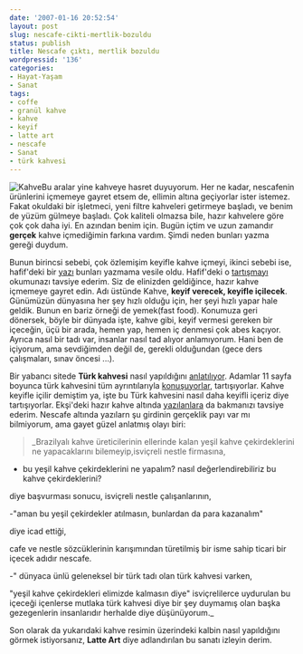 ```yaml
---
date: '2007-01-16 20:52:54'
layout: post
slug: nescafe-cikti-mertlik-bozuldu
status: publish
title: Nescafe çıktı, mertlik bozuldu
wordpressid: '136'
categories:
- Hayat-Yaşam
- Sanat
tags:
- coffe
- granül kahve
- kahve
- keyif
- latte art
- nescafe
- Sanat
- türk kahvesi
---
```


![Kahve](http://arsln.org/wp-content/uploads/2007/01/2250.jpg)Bu aralar yine kahveye hasret duyuyorum. Her ne kadar, nescafenin ürünlerini içmemeye gayret etsem de, ellimin altına geçiyorlar ister istemez. Fakat okuldaki bir işletmeci, yeni filtre kahveleri getirmeye başladı, ve benim de yüzüm gülmeye başladı. Çok kaliteli olmazsa bile, hazır kahvelere göre çok çok daha iyi. En azından benim için. Bugün içtim ve uzun zamandır **gerçek** kahve içmediğimin farkına vardım. Şimdi neden bunları yazma gereği duydum. 

Bunun birincsi sebebi, çok özlemişim keyifle kahve içmeyi, ikinci sebebi ise, hafif'deki bir [yazı](http://www.hafif.org/yazi/hazir-kahvenin-tadi-igrenctir) bunları yazmama vesile oldu.  Hafif'deki o [tartışmayı](http://www.hafif.org/yazi/hazir-kahvenin-tadi-igrenctir) okumunazı tavsiye ederim. Siz de elinizden geldiğince, hazır kahve içmemeye gayret edin. Adı üstünde Kahve, **keyif verecek, keyifle içilecek**. Günümüzün dünyasına her şey hızlı olduğu için, her şeyi hızlı yapar hale geldik. Bunun en bariz örneği de yemek(fast food). Konumuza geri dönersek, böyle bir dünyada işte, kahve gibi, keyif vermesi gereken bir içeceğin, üçü bir arada, hemen yap, hemen iç denmesi çok abes kaçıyor. Ayrıca nasıl bir tadı var, insanlar nasıl tad alıyor anlamıyorum. Hani ben de içiyorum, ama sevdiğimden değil de, gerekli olduğundan (gece ders çalışmaları, sınav öncesi ...).  

Bir yabancı sitede **Türk kahvesi** nasıl yapıldığını [anlatılıyor](http://www.coffeegeek.com/guides/turkishcoffee). Adamlar 11 sayfa boyunca türk kahvesini tüm ayrıntılarıyla [konuşuyorlar](http://www.coffeegeek.com/forums/articles/howtos/188308), tartışıyorlar. Kahve keyifle içilir demiştim ya, işte bu Türk kahvesini nasıl daha keyifli içeriz diye tartışıyorlar. Ekşi'deki hazır kahve altında [yazılanlara](http://sozluk.sourtimes.org/show.asp?t=hazir+kahve) da bakmanızı tavsiye ederim. Nescafe altında yazılarn şu girdinin gerçeklik payı var mı bilmiyorum, ama gayet güzel anlatmış olayı biri:



> _Brazilyalı kahve üreticilerinin ellerinde kalan yeşil kahve çekirdeklerini ne yapacaklarını bilemeyip,isviçreli nestle firmasına,

- bu yeşil kahve çekirdeklerini ne yapalım? nasıl değerlendirebiliriz bu kahve çekirdeklerini?

diye başvurması sonucu,
isviçreli nestle çalışanlarının,

-"aman bu yeşil çekirdekler atılmasın, bunlardan da para kazanalım"

diye icad ettiği,

cafe ve nestle sözcüklerinin karışımından türetilmiş bir isme sahip ticari bir içecek adıdır nescafe.

-" dünyaca ünlü geleneksel bir türk tadı olan türk kahvesi varken,

"yeşil kahve çekirdekleri elimizde kalmasın diye" isviçrelilerce uydurulan bu içeceği içenlerse mutlaka türk kahvesi diye bir şey duymamış olan başka gezegenlerin insanlarıdır herhalde diye düşünüyorum._



Son olarak da  yukarıdaki kahve resimin üzerindeki kalbin nasıl yapıldığını görmek istiyorsanız, **Latte Art** diye adlandırılan bu sanatı izleyin derim.  


